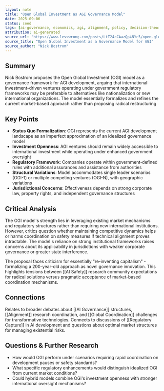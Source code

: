 ```yaml
---
layout: note
title: "Open Global Investment as AGI Governance Model"
date: 2025-09-06
status: seed
tags: [ai-governance, economics, agi, alignment, policy, decision-theory]
attribution: ai-generated
source_url: "https://www.lesswrong.com/posts/LtT24cCAazQp4NYc5/open-global-investment-as-a-governance-model-for-agi"
source_title: "Open Global Investment as a Governance Model for AGI"
source_author: "Nick Bostrom"
---
```


## Summary

Nick Bostrom proposes the Open Global Investment (OGI) model as a governance framework for AGI development, arguing that international investment-driven ventures operating under government regulatory frameworks may be preferable to alternatives like nationalization or new international organizations. The model essentially formalizes and refines the current market-based approach rather than proposing radical restructuring.

## Key Points

- **Status Quo Formalization**: OGI represents the current AGI development landscape as an imperfect approximation of an idealized governance model
- **Investment Openness**: AGI ventures should remain widely accessible to international investment while operating under enhanced government oversight
- **Regulatory Framework**: Companies operate within government-defined rules with additional assurances and assistance from authorities
- **Structural Variations**: Model accommodates single leader scenarios (OGI-1) or multiple competing ventures (OGI-N), with geographic variations
- **Jurisdictional Concerns**: Effectiveness depends on strong corporate law, property rights, and independent governance structures

## Critical Analysis

The OGI model's strength lies in leveraging existing market mechanisms and regulatory structures rather than requiring new international institutions. However, critics question whether maintaining competitive dynamics helps or harms coordination on safety measures if technical alignment proves intractable. The model's reliance on strong institutional frameworks raises concerns about its applicability in jurisdictions with weaker corporate governance or greater state interference.

The proposal faces criticism for essentially "re-inventing capitalism" - formalizing a 200-year-old approach as novel governance innovation. This highlights tensions between [[AI Safety]] research community expectations for radical solutions versus pragmatic acceptance of market-based coordination mechanisms.

## Connections

Relates to broader debates about [[AI Governance]] structures, [[Alignment]] research coordination, and [[Global Coordination]] challenges for transformative technologies. Connects to discussions of [[Regulatory Capture]] in AI development and questions about optimal market structures for managing existential risks.

## Questions & Further Research

- How would OGI perform under scenarios requiring rapid coordination on development pauses or safety standards?
- What specific regulatory enhancements would distinguish idealized OGI from current market conditions?
- Could hybrid models combine OGI's investment openness with stronger international oversight mechanisms?